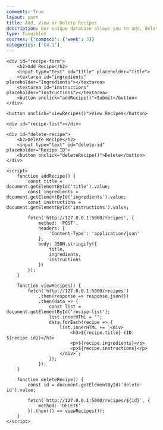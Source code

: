 ```yaml
---
comments: True
layout: post
title: Add, View or Delete Recipes
description: Our unique database allows you to add, delete and also view your own recipes!
type: Tangibles
courses: {'compsci': {'week': 3}}
categories: ['C4.1']
---
```



<html lang="en">
<head>
    <meta charset="UTF-8">
    <meta name="viewport" content="width=device-width, initial-scale=1.0">
    <title>Recipe Manager</title>
    
</head>
    <style>
    /* Reset some default styles for consistency */
    * {
        margin: 0;
        padding: 0;
        box-sizing: border-box;
    }

    body {
        font-family: 'Poppins', sans-serif;
        background-color: #f7f7f7;
        margin: 0;
        padding: 0;
    }

    /* Header Styles */
    header {
        background-color: #355070;
        color: #fff;
        text-align: center;
        padding: 20px 0;
        font-size: 28px;
        letter-spacing: 2px;
    }

    /* Recipe Form Styles */
    #recipe-form {
        background-color: #fff;
        border: 1px solid #6497b1;
        padding: 20px;
        margin: 20px;
        border-radius: 10px;
        box-shadow: 0px 4px 6px rgba(0, 0, 0, 0.1);
    }

    #recipe-form h2 {
        color: #355070;
        font-size: 24px;
        margin-bottom: 20px;
    }

    input[type="text"], textarea {
        width: 100%;
        padding: 10px;
        margin-bottom: 20px;
        border: 1px solid #ccc;
        border-radius: 10px;
        font-family: 'Poppins', sans-serif;
        font-size: 16px;
    }

    input[type="text"] {
        background-color: #f5f5f5;
    }

    textarea {
        background-color: #f8f8f8;
    }

    button {
        background-color: #6497b1;
        color: #fff;
        padding: 12px 25px;
        border: none;
        border-radius: 10px;
        font-size: 18px;
        cursor: pointer;
        transition: background-color 0.3s;
    }

    button:hover {
        background-color: #355070;
    }

    /* View Recipes Button Styles */
    button#view-recipes {
        background-color: #355070;
        color: #fff;
        padding: 12px 25px;
        border: none;
        border-radius: 10px;
        font-size: 18px;
        cursor: pointer;
        transition: background-color 0.3s;
    }

    button#view-recipes:hover {
        background-color: #6497b1;
    }

    /* Recipe List Styles */
    #recipe-list {
        background-color: #fff;
        border: 1px solid #6497b1;
        padding: 20px;
        margin: 20px;
        border-radius: 10px;
        box-shadow: 0px 4px 6px rgba(0, 0, 0, 0.1);
    }

    #recipe-list div {
        border: 1px solid #ccc;
        border-radius: 10px;
        padding: 20px;
        margin-bottom: 20px;
    }

    #recipe-list h3 {
        color: #355070;
        font-size: 24px;
    }

    /* Delete Recipe Styles */
    #delete-recipe {
        background-color: #fff;
        border: 1px solid #6497b1;
        padding: 20px;
        margin: 20px;
        border-radius: 10px;
        box-shadow: 0px 4px 6px rgba(0, 0, 0, 0.1);
    }

    #delete-recipe h2 {
        color: #355070;
        font-size: 24px;
        margin-bottom: 20px;
    }

    #delete-id {
        width: 100%;
        padding: 10px;
        border: 1px solid #ccc;
        border-radius: 10px;
        font-family: 'Poppins', sans-serif;
        font-size: 16px;
    }

    /* Unique Styles */
    h2 {
        background-color: #6497b1;
        color: #fff;
        padding: 15px 0;
        font-size: 32px;
        border-radius: 10px 10px 0 0;
        text-align: center;
    }

    p {
        font-size: 18px;
        line-height: 1.5;
    }

    /* Responsive Design */
    @media (max-width: 768px) {
        #recipe-form, #recipe-list, #delete-recipe {
            margin: 10px;
            padding: 10px;
        }
    }
</style>


<body>

    <div id="recipe-form">
        <h2>Add Recipe</h2>
        <input type="text" id="title" placeholder="Title">
        <textarea id="ingredients" placeholder="Ingredients"></textarea>
        <textarea id="instructions" placeholder="Instructions"></textarea>
        <button onclick="addRecipe()">Submit</button>
    </div>

    <button onclick="viewRecipes()">View Recipes</button>

    <div id="recipe-list"></div>

    <div id="delete-recipe">
        <h2>Delete Recipe</h2>
        <input type="text" id="delete-id" placeholder="Recipe ID">
        <button onclick="deleteRecipe()">Delete</button>
    </div>

    <script>
        function addRecipe() {
            const title = document.getElementById('title').value;
            const ingredients = document.getElementById('ingredients').value;
            const instructions = document.getElementById('instructions').value;

            fetch('http://127.0.0.1:5000/recipes', {
                method: 'POST',
                headers: {
                    'Content-Type': 'application/json'
                },
                body: JSON.stringify({
                    title,
                    ingredients,
                    instructions
                })
            });
        }

        function viewRecipes() {
            fetch('http://127.0.0.1:5000/recipes')
                .then(response => response.json())
                .then(data => {
                    const list = document.getElementById('recipe-list');
                    list.innerHTML = "";
                    data.forEach(recipe => {
                        list.innerHTML += `<div>
                            <h3>${recipe.title} (ID: ${recipe.id})</h3>
                            <p>${recipe.ingredients}</p>
                            <p>${recipe.instructions}</p>
                        </div>`;
                    });
                });
        }

        function deleteRecipe() {
            const id = document.getElementById('delete-id').value;

            fetch(`http://127.0.0.1:5000/recipes/${id}`, {
                method: 'DELETE'
            }).then(() => viewRecipes());
        }
    </script>

</body>
</html>
